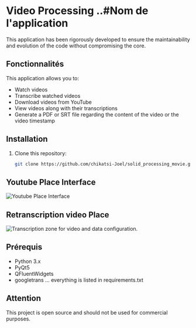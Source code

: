 # Video Processing ..#Nom de l'application

This application has been rigorously developed to ensure the maintainability and evolution of the code without compromising the core.


## Fonctionnalités

This application allows you to:

- Watch videos
- Transcribe watched videos
- Download videos from YouTube
- View videos along with their transcriptions
- Generate a PDF or SRT file regarding the content of the video or the video timestamp

## Installation

1. Clone this repository:
   ```bash
   git clone https://github.com/chikatsi-Joel/solid_processing_movie.git


## Youtube Place Interface
![Youtube Place Interface](ui/Images/cap1.png)
## Retranscription video Place
![Transcription zone for video and data configuration.](ui/Images/cap2.png)
## Prérequis
- Python 3.x
- PyQt5
- QFluentWidgets
- googletrans
...
everything is listed in
requirements.txt

## Attention
This project is open source and should not be used for commercial purposes.